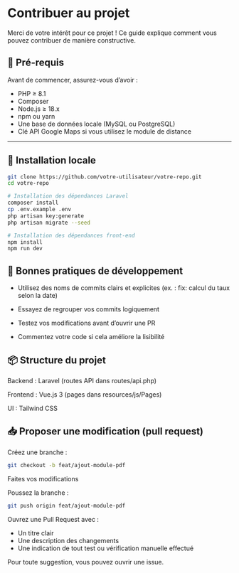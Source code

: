 # Contribuer au projet

Merci de votre intérêt pour ce projet ! Ce guide explique comment vous pouvez contribuer de manière constructive.

## 🧩 Pré-requis

Avant de commencer, assurez-vous d’avoir :

- PHP ≥ 8.1
- Composer
- Node.js ≥ 18.x
- npm ou yarn
- Une base de données locale (MySQL ou PostgreSQL)
- Clé API Google Maps si vous utilisez le module de distance

---

## 🚀 Installation locale

```bash
git clone https://github.com/votre-utilisateur/votre-repo.git
cd votre-repo

# Installation des dépendances Laravel
composer install
cp .env.example .env
php artisan key:generate
php artisan migrate --seed

# Installation des dépendances front-end
npm install
npm run dev
```

## 🧠 Bonnes pratiques de développement
- Utilisez des noms de commits clairs et explicites (ex. : fix: calcul du taux selon la date)

- Essayez de regrouper vos commits logiquement

- Testez vos modifications avant d’ouvrir une PR

- Commentez votre code si cela améliore la lisibilité

## 📦 Structure du projet
Backend : Laravel (routes API dans routes/api.php)

Frontend : Vue.js 3 (pages dans resources/js/Pages)

UI : Tailwind CSS

## 📥 Proposer une modification (pull request)

Créez une branche :

```bash
git checkout -b feat/ajout-module-pdf
```
Faites vos modifications

Poussez la branche :

```bash
git push origin feat/ajout-module-pdf
```
Ouvrez une Pull Request avec :
- Un titre clair
- Une description des changements
- Une indication de tout test ou vérification manuelle effectué

Pour toute suggestion, vous pouvez ouvrir une issue.
